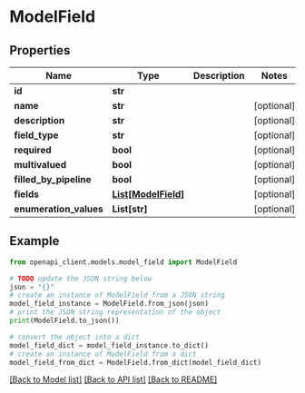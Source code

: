 # ModelField


## Properties

Name | Type | Description | Notes
------------ | ------------- | ------------- | -------------
**id** | **str** |  | 
**name** | **str** |  | [optional] 
**description** | **str** |  | [optional] 
**field_type** | **str** |  | [optional] 
**required** | **bool** |  | [optional] 
**multivalued** | **bool** |  | [optional] 
**filled_by_pipeline** | **bool** |  | [optional] 
**fields** | [**List[ModelField]**](ModelField.md) |  | [optional] 
**enumeration_values** | **List[str]** |  | [optional] 

## Example

```python
from openapi_client.models.model_field import ModelField

# TODO update the JSON string below
json = "{}"
# create an instance of ModelField from a JSON string
model_field_instance = ModelField.from_json(json)
# print the JSON string representation of the object
print(ModelField.to_json())

# convert the object into a dict
model_field_dict = model_field_instance.to_dict()
# create an instance of ModelField from a dict
model_field_from_dict = ModelField.from_dict(model_field_dict)
```
[[Back to Model list]](../README.md#documentation-for-models) [[Back to API list]](../README.md#documentation-for-api-endpoints) [[Back to README]](../README.md)


